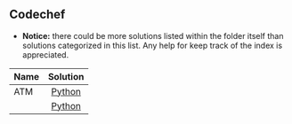## Codechef

* **Notice:** there could be more solutions listed within the folder itself than solutions categorized in this list. 
Any help for keep track of the index is appreciated. 

|    Name  |  Solution        |
|----------|:----------------:|
|ATM|[Python](atm.py)|
||[Python](.py)|